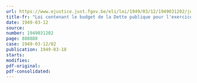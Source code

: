 ```yaml
---
url: https://www.ejustice.just.fgov.be/eli/loi/1949/03/12/1949031202/justel
title-fr: "Loi contenant le budget de la Dette publique pour l'exercice 1949"
date: 1949-03-12
source:
number: 1949031202
page: 888888
case: 1949-03-12/02
publication: 1949-03-18
starts:
modifies:
pdf-original:
pdf-consolidated:
---
```


